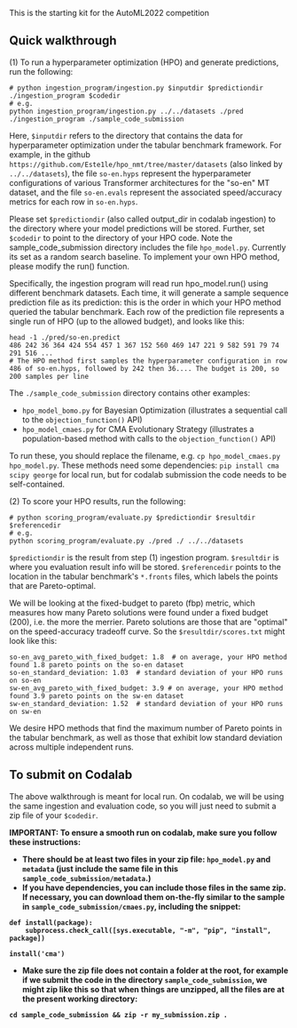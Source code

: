 This is the starting kit for the AutoML2022 competition

## Quick walkthrough

(1) To run a hyperparameter optimization (HPO) and generate predictions, run the following: 
```
# python ingestion_program/ingestion.py $inputdir $predictiondir ./ingestion_program $codedir 
# e.g.
python ingestion_program/ingestion.py ../../datasets ./pred ./ingestion_program ./sample_code_submission
```

Here, `$inputdir` refers to the directory that contains the data for hyperparameter optimization under the tabular benchmark framework.
For example, in the github `https://github.com/Este1le/hpo_nmt/tree/master/datasets` (also linked by `../../datasets`), the file `so-en.hyps` represent the hyperparameter configurations of various Transformer architectures for the "so-en" MT dataset, and the file `so-en.evals` represent the associated speed/accuracy metrics for each row in `so-en.hyps`. 

Please set `$predictiondir` (also called output_dir in codalab ingestion) to the directory where your model predictions will be stored.
Further, set `$codedir` to point to the directory of your HPO code. 
Note the sample_code_submission directory includes the file `hpo_model.py`. Currently its set as a random search baseline.
To implement your own HPO method, please modify the run() function. 

Specifically, the ingestion program will read run hpo_model.run() using different benchmark datasets.
Each time, it will generate a sample sequence prediction file as its prediction: this is the order in which your HPO method queried the tabular benchmark. 
Each row of the prediction file represents a single run of HPO (up to the allowed budget), and looks like this:

```
head -1 ./pred/so-en.predict
486 242 36 364 424 554 457 1 367 152 560 469 147 221 9 582 591 79 74 291 516 ...
# The HPO method first samples the hyperparameter configuration in row 486 of so-en.hyps, followed by 242 then 36.... The budget is 200, so 200 samples per line
```

The `./sample_code_submission` directory contains other examples:
- `hpo_model_bomo.py` for Bayesian Optimization (illustrates a sequential call to the `objection_function()` API)
- `hpo_model_cmaes.py` for CMA Evolutionary Strategy (illustrates a population-based method with calls to the `objection_function()` API)

To run these, you should replace the filename, e.g. `cp hpo_model_cmaes.py hpo_model.py`. These methods need some dependencies: `pip install cma scipy george` for local run, but for codalab submission the code needs to be self-contained.

(2) To score your HPO results, run the following:

```
# python scoring_program/evaluate.py $predictiondir $resultdir $referencedir 
# e.g. 
python scoring_program/evaluate.py ./pred ./ ../../datasets
```

`$predictiondir` is the result from step (1) ingestion program. `$resultdir` is where you evaluation result info will be stored. `$referencedir` points to the location in the tabular benchmark's `*.fronts` files, which labels the points that are Pareto-optimal.

We will be looking at the fixed-budget to pareto (fbp) metric, which measures how many Pareto solutions were found under a fixed budget (200), i.e. the more the merrier. Pareto solutions are those that are "optimal" on the speed-accuracy tradeoff curve. 
So the `$resultdir/scores.txt` might look like this: 

```
so-en_avg_pareto_with_fixed_budget: 1.8  # on average, your HPO method found 1.8 pareto points on the so-en dataset
so-en_standard_deviation: 1.03  # standard deviation of your HPO runs on so-en
sw-en_avg_pareto_with_fixed_budget: 3.9 # on average, your HPO method found 3.9 pareto points on the sw-en dataset
sw-en_standard_deviation: 1.52  # standard deviation of your HPO runs on sw-en
```

We desire HPO methods that find the maximum number of Pareto points in the tabular benchmark, as well as those that exhibit low standard deviation across multiple independent runs.

## To submit on Codalab

The above walkthrough is meant for local run. On codalab, we will be using the same ingestion and evaluation code, so you will just need to submit a zip file of your `$codedir`.

<b>IMPORTANT:</a> To ensure a smooth run on codalab, make sure you follow these instructions:

- There should be at least two files in your zip file: `hpo_model.py` and `metadata` (just include the same file in this `sample_code_submission/metadata`.)
- If you have dependencies, you can include those files in the same zip. If necessary, you can download them on-the-fly similar to the sample in `sample_code_submission/cmaes.py`, including the snippet:

```
def install(package):
    subprocess.check_call([sys.executable, "-m", "pip", "install", package])

install('cma')
```

- Make sure the zip file does not contain a folder at the root, for example if we submit the code in the directory `sample_code_submission`, we might zip like this so that when things are unzipped, all the files are at the present working directory:

```
cd sample_code_submission && zip -r my_submission.zip . 
```
